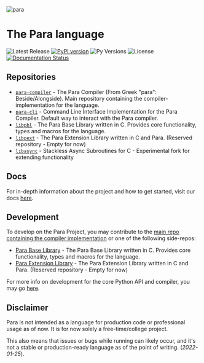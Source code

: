 ![para](https://raw.githubusercontent.com/Para-Lang/para-compiler/main/img/para-language.png)

# The Para language

![Latest Release](https://img.shields.io/github/v/release/Para-Lang/Para?include_prereleases)
[![PyPI version](https://badge.fury.io/py/paralang-base.svg)](https://badge.fury.io/py/paralang-base)
![Py Versions](https://img.shields.io/pypi/pyversions/paralang-base.svg)
![License](https://img.shields.io/github/license/Para-Lang/Para?color=cyan)
[![Documentation Status](https://readthedocs.org/projects/para/badge/?version=latest)](https://para.readthedocs.io/en/latest/?badge=latest)

## Repositories

- [`para-compiler`](https://github.com/Para-Lang/para-compiler) - The Para Compiler (From Greek "para": Beside/Alongside). Main repository containing the compiler-implementation for the language.
- [`para-cli`](https://github.com/Para-Lang/para-cli) - Command Line Interface Implementation for the Para Compiler. Default way to interact with the Para compiler.
- [`libpbl`](https://github.com/Para-Lang/libpbl) - The Para Base Library written in C. Provides core functionality, types and macros for the language.
- [`libpext`](https://github.com/Para-Lang/libpext) - The Para Extension Library written in C and Para. (Reserved repository - Empty for now)
- [`libasync`](https://github.com/Para-Lang/libasync) - Stackless Async Subroutines for C - Experimental fork for extending functionality 

## Docs

For in-depth information about the project and how to get started, visit our docs [here](https://para.readthedocs.io/en/latest/?badge=latest).

## Development

To develop on the Para Project, you may contribute to the [main repo containing the compiler implementation](https://github.com/Para-Lang/para-compiler) or one of the following side-repos:

- [Para Base Library](https://github.com/Para-Lang/Para-Base-Library) - The Para Base Library written in C. Provides core functionality, types and macros for the language.
- [Para Extension Library](https://github.com/Para-Lang/Para-Extension-Library) - The Para Extension Library written in C and Para. (Reserved repository - Empty for now)

For more info on development for the core Python API and compiler, you may go
[here](https://github.com/Para-Lang/Para/blob/main/DEVELOPMENT.md).

## Disclaimer

Para is not intended as a language for production code or professional usage
as of now. It is for now solely a free-time/college project.

This also means that issues or bugs while running can likely occur, and it's
not a stable or production-ready language as of the point of writing.
(*2022-01-25*).
